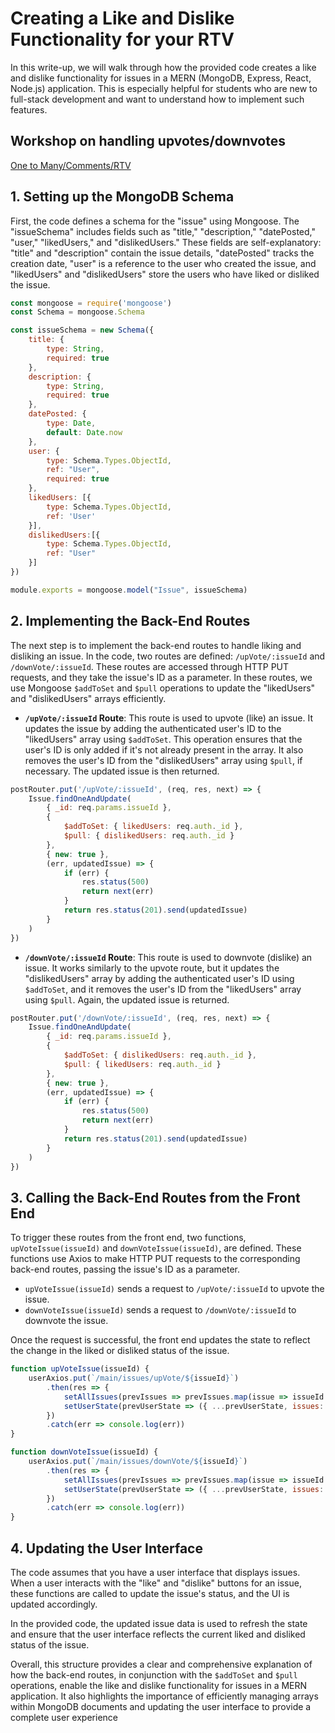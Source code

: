 # **Creating a Like and Dislike Functionality for your RTV**

In this write-up, we will walk through how the provided code creates a like and dislike functionality for issues in a MERN (MongoDB, Express, React, Node.js) application. This is especially helpful for students who are new to full-stack development and want to understand how to implement such features.

## Workshop on handling upvotes/downvotes

[One to Many/Comments/RTV](https://www.notion.so/One-to-Many-Comments-RTV-4db2c125b89c4960a604375c98de61b7?pvs=21) 

## **1. Setting up the MongoDB Schema**

First, the code defines a schema for the "issue" using Mongoose. The "issueSchema" includes fields such as "title," "description," "datePosted," "user," "likedUsers," and "dislikedUsers." These fields are self-explanatory: "title" and "description" contain the issue details, "datePosted" tracks the creation date, "user" is a reference to the user who created the issue, and "likedUsers" and "dislikedUsers" store the users who have liked or disliked the issue.

```jsx
const mongoose = require('mongoose')
const Schema = mongoose.Schema

const issueSchema = new Schema({
    title: {
        type: String,
        required: true
    },
    description: {
        type: String,
        required: true
    },
    datePosted: {
        type: Date,
        default: Date.now
    },
    user: {
        type: Schema.Types.ObjectId,
        ref: "User",
        required: true
    },
    likedUsers: [{
        type: Schema.Types.ObjectId,
        ref: 'User'
    }],
    dislikedUsers:[{
        type: Schema.Types.ObjectId,
        ref: "User"
    }]
})

module.exports = mongoose.model("Issue", issueSchema)

```

## **2. Implementing the Back-End Routes**

The next step is to implement the back-end routes to handle liking and disliking an issue. In the code, two routes are defined: `/upVote/:issueId` and `/downVote/:issueId`. These routes are accessed through HTTP PUT requests, and they take the issue's ID as a parameter. In these routes, we use Mongoose `$addToSet` and `$pull` operations to update the "likedUsers" and "dislikedUsers" arrays efficiently.

- **`/upVote/:issueId` Route**: This route is used to upvote (like) an issue. It updates the issue by adding the authenticated user's ID to the "likedUsers" array using `$addToSet`. This operation ensures that the user's ID is only added if it's not already present in the array. It also removes the user's ID from the "dislikedUsers" array using `$pull`, if necessary. The updated issue is then returned.

```jsx
postRouter.put('/upVote/:issueId', (req, res, next) => {
    Issue.findOneAndUpdate(
        { _id: req.params.issueId },
        {
            $addToSet: { likedUsers: req.auth._id },
            $pull: { dislikedUsers: req.auth._id }
        },
        { new: true },
        (err, updatedIssue) => {
            if (err) {
                res.status(500)
                return next(err)
            }
            return res.status(201).send(updatedIssue)
        }
    )
})

```

- **`/downVote/:issueId` Route**: This route is used to downvote (dislike) an issue. It works similarly to the upvote route, but it updates the "dislikedUsers" array by adding the authenticated user's ID using `$addToSet`, and it removes the user's ID from the "likedUsers" array using `$pull`. Again, the updated issue is returned.

```jsx
postRouter.put('/downVote/:issueId', (req, res, next) => {
    Issue.findOneAndUpdate(
        { _id: req.params.issueId },
        {
            $addToSet: { dislikedUsers: req.auth._id },
            $pull: { likedUsers: req.auth._id }
        },
        { new: true },
        (err, updatedIssue) => {
            if (err) {
                res.status(500)
                return next(err)
            }
            return res.status(201).send(updatedIssue)
        }
    )
})

```

## **3. Calling the Back-End Routes from the Front End**

To trigger these routes from the front end, two functions, `upVoteIssue(issueId)` and `downVoteIssue(issueId)`, are defined. These functions use Axios to make HTTP PUT requests to the corresponding back-end routes, passing the issue's ID as a parameter.

- `upVoteIssue(issueId)` sends a request to `/upVote/:issueId` to upvote the issue.
- `downVoteIssue(issueId)` sends a request to `/downVote/:issueId` to downvote the issue.

Once the request is successful, the front end updates the state to reflect the change in the liked or disliked status of the issue.

```jsx
function upVoteIssue(issueId) {
    userAxios.put(`/main/issues/upVote/${issueId}`)
        .then(res => {
            setAllIssues(prevIssues => prevIssues.map(issue => issueId !== issue._id ? issue : res.data))
            setUserState(prevUserState => ({ ...prevUserState, issues: prevUserState.issues.map(issue => issueId !== issue._id ? issue : res.data) }))
        })
        .catch(err => console.log(err))
}

function downVoteIssue(issueId) {
    userAxios.put(`/main/issues/downVote/${issueId}`)
        .then(res => {
            setAllIssues(prevIssues => prevIssues.map(issue => issueId !== issue._id ?  issue : res.data))
            setUserState(prevUserState => ({ ...prevUserState, issues: prevUserState.issues.map(issue => issueId !== issue._id ? issue : res.data) }))
        })
        .catch(err => console.log(err))
}

```

## **4. Updating the User Interface**

The code assumes that you have a user interface that displays issues. When a user interacts with the "like" and "dislike" buttons for an issue, these functions are called to update the issue's status, and the UI is updated accordingly.

In the provided code, the updated issue data is used to refresh the state and ensure that the user interface reflects the current liked and disliked status of the issue.

Overall, this structure provides a clear and comprehensive explanation of how the back-end routes, in conjunction with the `$addToSet` and `$pull` operations, enable the like and dislike functionality for issues in a MERN application. It also highlights the importance of efficiently managing arrays within MongoDB documents and updating the user interface to provide a complete user experience